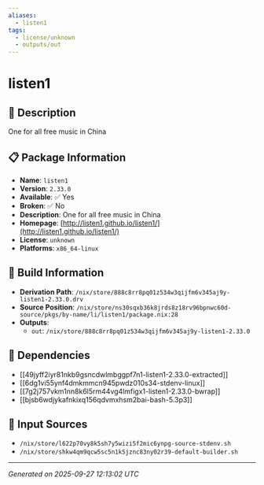 ```yaml
---
aliases:
  - listen1
tags:
  - license/unknown
  - outputs/out
---
```


# listen1

## 📝 Description

One for all free music in China

## 📋 Package Information

- **Name**: `listen1`
- **Version**: `2.33.0`
- **Available**: ✅ Yes
- **Broken**: ✅ No
- **Description**: One for all free music in China
- **Homepage**: [http://listen1.github.io/listen1/](http://listen1.github.io/listen1/)
- **License**: `unknown`
- **Platforms**: `x86_64-linux`

## 🔧 Build Information

- **Derivation Path**: `/nix/store/888c8rr8pq01z534w3qijfm6v345aj9y-listen1-2.33.0.drv`
- **Source Position**: `/nix/store/ns30sqxb36k8jrds8z18rv96bpnwc60d-source/pkgs/by-name/li/listen1/package.nix:28`
- **Outputs**:
  - `out`:  `/nix/store/888c8rr8pq01z534w3qijfm6v345aj9y-listen1-2.33.0`

## 🔗 Dependencies

- [[49jyff2iyr81nkb9gsncdwlmbggpf7n1-listen1-2.33.0-extracted]]
- [[6dg1vi55ynf4dmkmmcn945pwdz010s34-stdenv-linux]]
- [[7g2j757vkm1nn8k6l5rm44vg4lmfigx1-listen1-2.33.0-bwrap]]
- [[bjsb6wdjykafnkixq156qdvmxhsm2bai-bash-5.3p3]]

## 📁 Input Sources

- `/nix/store/l622p70vy8k5sh7y5wizi5f2mic6ynpg-source-stdenv.sh`
- `/nix/store/shkw4qm9qcw5sc5n1k5jznc83ny02r39-default-builder.sh`

---
*Generated on 2025-09-27 12:13:02 UTC*

